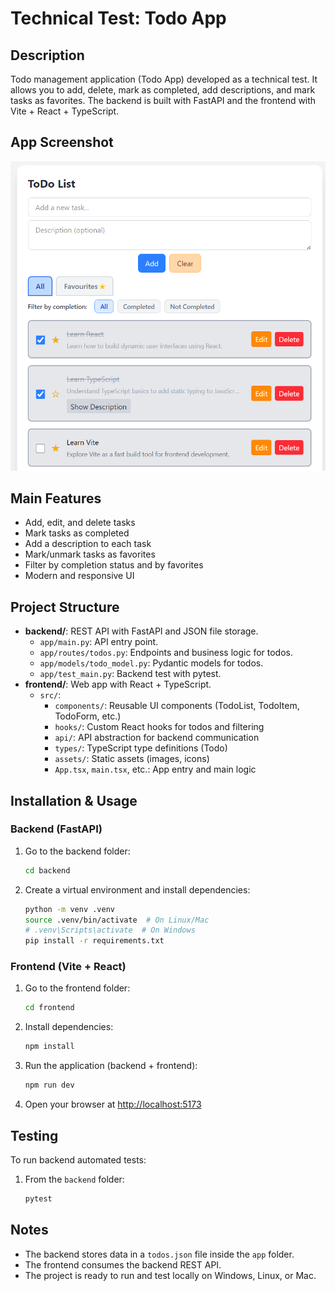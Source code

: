 # Technical Test: Todo App

## Description

Todo management application (Todo App) developed as a technical test. It allows you to add, delete, mark as completed, add descriptions, and mark tasks as favorites. The backend is built with FastAPI and the frontend with Vite + React + TypeScript.

## App Screenshot

![App Screenshot](./screenshots/App_screenshot.png)


## Main Features

- Add, edit, and delete tasks
- Mark tasks as completed
- Add a description to each task
- Mark/unmark tasks as favorites
- Filter by completion status and by favorites
- Modern and responsive UI

## Project Structure

- **backend/**: REST API with FastAPI and JSON file storage.
  - `app/main.py`: API entry point.
  - `app/routes/todos.py`: Endpoints and business logic for todos.
  - `app/models/todo_model.py`: Pydantic models for todos.
  - `app/test_main.py`: Backend test with pytest.
- **frontend/**: Web app with React + TypeScript.
  - `src/`:
    - `components/`: Reusable UI components (TodoList, TodoItem, TodoForm, etc.)
    - `hooks/`: Custom React hooks for todos and filtering
    - `api/`: API abstraction for backend communication
    - `types/`: TypeScript type definitions (Todo)
    - `assets/`: Static assets (images, icons)
    - `App.tsx`, `main.tsx`, etc.: App entry and main logic

## Installation & Usage

### Backend (FastAPI)

1. Go to the backend folder:
   ```bash
   cd backend
   ```
2. Create a virtual environment and install dependencies:
   ```bash
   python -m venv .venv
   source .venv/bin/activate  # On Linux/Mac
   # .venv\Scripts\activate  # On Windows
   pip install -r requirements.txt
   ```

### Frontend (Vite + React)

1. Go to the frontend folder:
   ```bash
   cd frontend
   ```
2. Install dependencies:
   ```bash
   npm install
   ```
3. Run the application (backend + frontend):
   ```bash
   npm run dev
   ```
4. Open your browser at [http://localhost:5173](http://localhost:5173)

## Testing

To run backend automated tests:

1. From the `backend` folder:
   ```bash
   pytest
   ```

## Notes

- The backend stores data in a `todos.json` file inside the `app` folder.
- The frontend consumes the backend REST API.
- The project is ready to run and test locally on Windows, Linux, or Mac.
